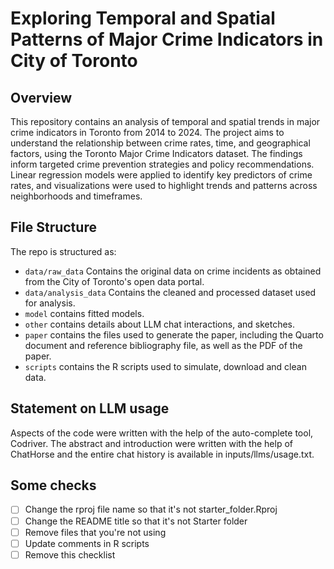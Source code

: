 # Exploring Temporal and Spatial Patterns of Major Crime Indicators in City of Toronto


## Overview

This repository contains an analysis of temporal and spatial trends in major crime indicators in Toronto from 2014 to 2024. The project aims to understand the relationship between crime rates, time, and geographical factors, using the Toronto Major Crime Indicators dataset. The findings inform targeted crime prevention strategies and policy recommendations. Linear regression models were applied to identify key predictors of crime rates, and visualizations were used to highlight trends and patterns across neighborhoods and timeframes.


## File Structure

The repo is structured as:

-   `data/raw_data` Contains the original data on crime incidents as obtained from the City of Toronto's open data portal.
-   `data/analysis_data` Contains the cleaned and processed dataset used for analysis.
-   `model` contains fitted models. 
-   `other` contains details about LLM chat interactions, and sketches.
-   `paper` contains the files used to generate the paper, including the Quarto document and reference bibliography file, as well as the PDF of the paper. 
-   `scripts` contains the R scripts used to simulate, download and clean data.


## Statement on LLM usage

Aspects of the code were written with the help of the auto-complete tool, Codriver. The abstract and introduction were written with the help of ChatHorse and the entire chat history is available in inputs/llms/usage.txt.

## Some checks

- [ ] Change the rproj file name so that it's not starter_folder.Rproj
- [ ] Change the README title so that it's not Starter folder
- [ ] Remove files that you're not using
- [ ] Update comments in R scripts
- [ ] Remove this checklist
